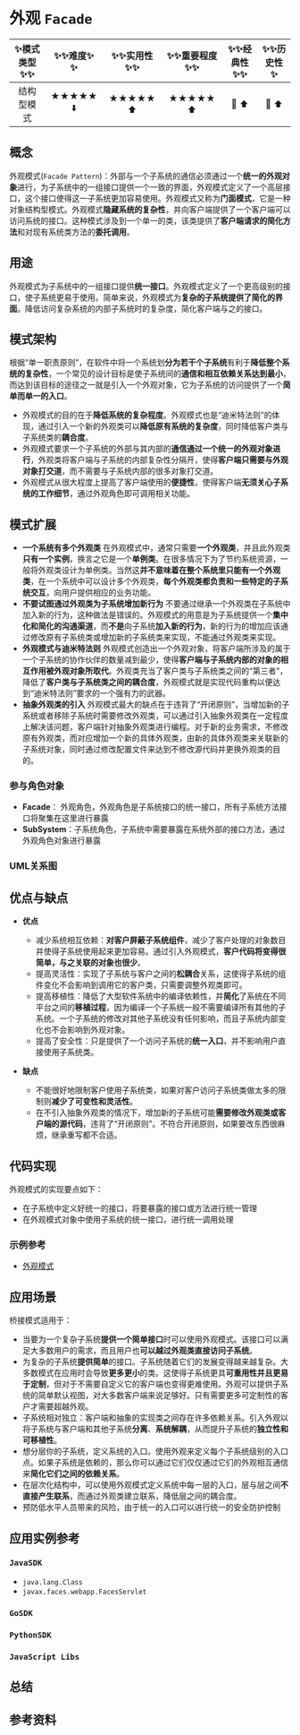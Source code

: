 # 外观 `Facade`

| :sparkles:模式类型:sparkles::sparkles:|:sparkles::sparkles:难度:sparkles:  :sparkles: | :sparkles::sparkles:实用性:sparkles::sparkles: | :sparkles::sparkles:重要程度:sparkles::sparkles: |  :sparkles::sparkles:经典性:sparkles::sparkles: | :sparkles::sparkles:历史性:sparkles: |
| :----------------------------------------: | :-----------------------------------------------: | :-------------------------------------------------: | :----------------------------------------------------: | :--------------------------------------------------: | :--------------------------------------: |
|                 结构型模式                           |                ★★★★★ :arrow_down:                 |                  ★★★★★ :arrow_up:                   |                    ★★★★★ :arrow_up:                    |              :green_heart:  :arrow_up:               |        :green_heart:  :arrow_up:         |

## 概念
外观模式(`Facade Pattern`)：外部与一个子系统的通信必须通过一个**统一的外观对象**进行，为子系统中的一组接口提供一个一致的界面，外观模式定义了一个高层接口，这个接口使得这一子系统更加容易使用。外观模式又称为**门面模式**，它是一种对象结构型模式。外观模式**隐藏系统的复杂性**，并向客户端提供了一个客户端可以访问系统的接口。这种模式涉及到一个单一的类，该类提供了**客户端请求的简化方法**和对现有系统类方法的**委托调用**。

## 用途
外观模式为子系统中的一组接口提供**统一接口**。外观模式定义了一个更高级别的接口，使子系统更易于使用。简单来说，外观模式为**复杂的子系统提供了简化的界面**。降低访问复杂系统的内部子系统时的复杂度，简化客户端与之的接口。


## 模式架构
根据“单一职责原则”，在软件中将一个系统划**分为若干个子系统**有利于**降低整个系统的复杂性**，一个常见的设计目标是使子系统间的**通信和相互依赖关系达到最小**，而达到该目标的途径之一就是引入一个外观对象，它为子系统的访问提供了一个**简单而单一的入口**。 
- 外观模式的目的在于**降低系统的复杂程度**。外观模式也是“迪米特法则”的体现，通过引入一个新的外观类可以**降低原有系统的复杂度**，同时降低客户类与子系统类的**耦合度**。
- 外观模式要求一个子系统的外部与其内部的**通信通过一个统一的外观对象进行**，外观类将客户端与子系统的内部复杂性分隔开，使得**客户端只需要与外观对象打交道**，而不需要与子系统内部的很多对象打交道。 
- 外观模式从很大程度上提高了客户端使用的**便捷性**，使得客户端**无须关心子系统的工作细节**，通过外观角色即可调用相关功能。

## 模式扩展
+ **一个系统有多个外观类**
在外观模式中，通常只需要**一个外观类**，并且此外观类**只有一个实例**，换言之它是一个**单例类**。在很多情况下为了节约系统资源，一般将外观类设计为单例类。当然这**并不意味着在整个系统里只能有一个外观类**，在一个系统中可以设计多个外观类，**每个外观类都负责和一些特定的子系统交互**，向用户提供相应的业务功能。
+ **不要试图通过外观类为子系统增加新行为**
不要通过继承一个外观类在子系统中加入新的行为，这种做法是错误的。外观模式的用意是为子系统提供一个**集中化和简化的沟通渠道**，而**不是**向子系统**加入新的行为**，新的行为的增加应该通过修改原有子系统类或增加新的子系统类来实现，不能通过外观类来实现。
+ **外观模式与迪米特法则**
外观模式创造出一个外观对象，将客户端所涉及的属于一个子系统的协作伙伴的数量减到最少，使得**客户端与子系统内部的对象的相互作用被外观对象所取代**。外观类充当了客户类与子系统类之间的“第三者”，降低了**客户类与子系统类之间的耦合度**，外观模式就是实现代码重构以便达到“迪米特法则”要求的一个强有力的武器。
+ **抽象外观类的引入**
外观模式最大的缺点在于违背了“开闭原则”，当增加新的子系统或者移除子系统时需要修改外观类，可以通过引入抽象外观类在一定程度上解决该问题，客户端针对抽象外观类进行编程。对于新的业务需求，不修改原有外观类，而对应增加一个新的具体外观类，由新的具体外观类来关联新的子系统对象，同时通过修改配置文件来达到不修改源代码并更换外观类的目的。


### 参与角色对象
+ **Facade**： 外观角色，外观角色是子系统接口的统一接口，所有子系统方法接口将聚集在这里进行暴露
+ **SubSystem**：子系统角色，子系统中需要暴露在系统外部的接口方法，通过外观角色对象进行暴露


### UML关系图



## 优点与缺点
+ **优点**
	+ 减少系统相互依赖：**对客户屏蔽子系统组件**，减少了客户处理的对象数目并使得子系统使用起来更加容易。通过引入外观模式，**客户代码将变得很简单，与之关联的对象也很少**。
	+ 提高灵活性：实现了子系统与客户之间的**松耦合**关系，这使得子系统的组件变化不会影响到调用它的客户类，只需要调整外观类即可。
	+ 提高移植性：降低了大型软件系统中的编译依赖性，并**简化**了系统在不同平台之间的**移植过程**，因为编译一个子系统一般不需要编译所有其他的子系统。一个子系统的修改对其他子系统没有任何影响，而且子系统内部变化也不会影响到外观对象。
	+ 提高了安全性：只是提供了一个访问子系统的**统一入口**，并不影响用户直接使用子系统类。
	
+ **缺点**
	+ 不能很好地限制客户使用子系统类，如果对客户访问子系统类做太多的限制则**减少了可变性和灵活性**。
	+ 在不引入抽象外观类的情况下，增加新的子系统可能**需要修改外观类或客户端的源代码**，违背了“开闭原则”。不符合开闭原则，如果要改东西很麻烦，继承重写都不合适。

## 代码实现
外观模式的实现要点如下：
+ 在子系统中定义好统一的接口，将要暴露的接口或方法进行统一管理
+ 在外观模式对象中使用子系统的统一接口，进行统一调用处理

### 示例参考
+ [外观模式](./java/io/github/hooj0/facade/)

## 应用场景
桥接模式适用于：
+ 当要为一个复杂子系统**提供一个简单接口**时可以使用外观模式。该接口可以满足大多数用户的需求，而且用户也**可以越过外观类直接访问子系统**。
+ 为复杂的子系统**提供简单**的接口。子系统随着它们的发展变得越来越复杂。大多数模式在应用时会导致**更多更小**的类。这使得子系统更具**可重用性并且更易于定制**，但对于不需要自定义它的客户端也变得更难使用。外观可以提供子系统的简单默认视图，对大多数客户端来说足够好。只有需要更多可定制性的客户才需要超越外观。
+ 子系统相对独立：客户端和抽象的实现类之间存在许多依赖关系。引入外观以将子系统与客户端和其他子系统**分离**、**系统解耦**，从而提升子系统的**独立性和可移植性**。
+ 想分层你的子系统，定义系统的入口。使用外观来定义每个子系统级别的入口点。如果子系统是依赖的，那么你可以通过它们仅仅通过它们的外观相互通信来**简化它们之间的依赖关系**。
+ 在层次化结构中，可以使用外观模式定义系统中每一层的入口，层与层之间**不直接产生联系**，而通过外观类建立联系，降低层之间的耦合度。
+ 预防低水平人员带来的风险，由于统一的入口可以进行统一的安全防护控制


## 应用实例参考

### `JavaSDK` 
+ `java.lang.Class`
+ `javax.faces.webapp.FacesServlet`

### `GoSDK`

### `PythonSDK`

### `JavaScript Libs`



## 总结



## 参考资料





